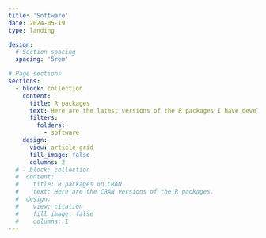 ```yaml
---
title: 'Software'
date: 2024-05-19
type: landing

design:
  # Section spacing
  spacing: '5rem'

# Page sections
sections:
  - block: collection
    content:
      title: R packages
      text: Here are the latest versions of the R packages I have developed.
      filters:
        folders:
          - software
    design:
      view: article-grid
      fill_image: false
      columns: 2
  # - block: collection
  #  content:
  #    title: R packages on CRAN
  #    text: Here are the CRAN versions of the R packages.
  #  design:
  #    view: citation
  #    fill_image: false
  #    columns: 1
---
```

